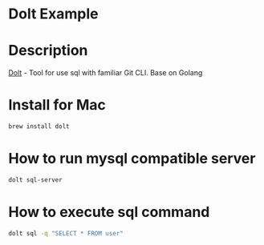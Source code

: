 Dolt Example
===

# Description

[Dolt](https://github.com/dolthub/dolt) - Tool for use sql with familiar Git CLI. Base on Golang

# Install for Mac

```sh
brew install dolt
```

# How to run mysql compatible server

```sh
dolt sql-server
```

# How to execute sql command

```sh
dolt sql -q "SELECT * FROM user"
```
